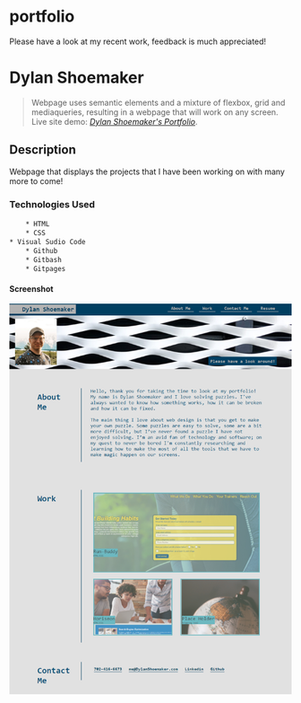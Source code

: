 # portfolio
Please have a look at my recent work, feedback is much appreciated!


# Dylan Shoemaker
> Webpage uses semantic elements and a mixture of flexbox, grid and mediaqueries, resulting in a webpage that will work on any screen. 
> Live site demo: [_Dylan Shoemaker's Portfolio_](https://dylanshoemaker.github.io/dylan-shoemaker-portfolio/). 

## Description

Webpage that displays the projects that I have been working on with many more to come!

### Technologies Used

        * HTML
        * CSS
	* Visual Sudio Code
        * Github
        * Gitbash
        * Gitpages

#### Screenshot
![Example screenshot](assets/images/screenshot.png)

